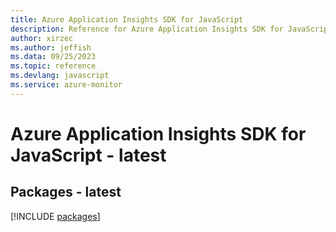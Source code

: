 ```yaml
---
title: Azure Application Insights SDK for JavaScript
description: Reference for Azure Application Insights SDK for JavaScript
author: xirzec
ms.author: jeffish
ms.data: 09/25/2023
ms.topic: reference
ms.devlang: javascript
ms.service: azure-monitor
---
```

# Azure Application Insights SDK for JavaScript - latest
## Packages - latest
[!INCLUDE [packages](application-insights-index.md)]